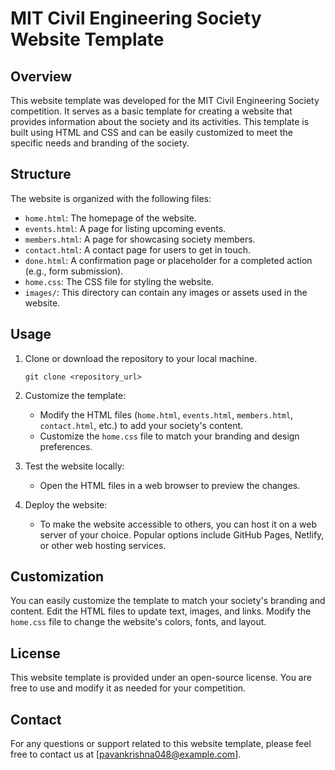 # MIT Civil Engineering Society Website Template

## Overview
This website template was developed for the MIT Civil Engineering Society competition. It serves as a basic template for creating a website that provides information about the society and its activities. This template is built using HTML and CSS and can be easily customized to meet the specific needs and branding of the society.

## Structure
The website is organized with the following files:

- `home.html`: The homepage of the website.
- `events.html`: A page for listing upcoming events.
- `members.html`: A page for showcasing society members.
- `contact.html`: A contact page for users to get in touch.
- `done.html`: A confirmation page or placeholder for a completed action (e.g., form submission).
- `home.css`: The CSS file for styling the website.
- `images/`: This directory can contain any images or assets used in the website.

## Usage
1. Clone or download the repository to your local machine.
   ```bash..
   git clone <repository_url>
   ```

2. Customize the template:
   - Modify the HTML files (`home.html`, `events.html`, `members.html`, `contact.html`, etc.) to add your society's content.
   - Customize the `home.css` file to match your branding and design preferences.

3. Test the website locally:
   - Open the HTML files in a web browser to preview the changes.

4. Deploy the website:
   - To make the website accessible to others, you can host it on a web server of your choice. Popular options include GitHub Pages, Netlify, or other web hosting services.

## Customization
You can easily customize the template to match your society's branding and content. Edit the HTML files to update text, images, and links. Modify the `home.css` file to change the website's colors, fonts, and layout.

## License
This website template is provided under an open-source license. You are free to use and modify it as needed for your competition.

## Contact
For any questions or support related to this website template, please feel free to contact us at [pavankrishna048@example.com].

